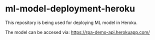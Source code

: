 # ml-model-deployment-heroku
This repository is being used for deploying ML model in Heroku.

The model can be accesed via: https://rpa-demo-api.herokuapp.com/
